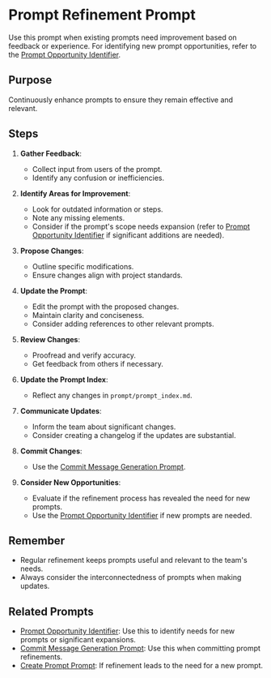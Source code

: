 # Prompt Refinement Prompt

Use this prompt when existing prompts need improvement based on feedback or experience. For identifying new prompt opportunities, refer to the [Prompt Opportunity Identifier](#11-prompt-opportunity-identifier).

## Purpose
Continuously enhance prompts to ensure they remain effective and relevant.

## Steps

1. **Gather Feedback**:
   - Collect input from users of the prompt.
   - Identify any confusion or inefficiencies.

2. **Identify Areas for Improvement**:
   - Look for outdated information or steps.
   - Note any missing elements.
   - Consider if the prompt's scope needs expansion (refer to [Prompt Opportunity Identifier](#11-prompt-opportunity-identifier) if significant additions are needed).

3. **Propose Changes**:
   - Outline specific modifications.
   - Ensure changes align with project standards.

4. **Update the Prompt**:
   - Edit the prompt with the proposed changes.
   - Maintain clarity and conciseness.
   - Consider adding references to other relevant prompts.

5. **Review Changes**:
   - Proofread and verify accuracy.
   - Get feedback from others if necessary.

6. **Update the Prompt Index**:
   - Reflect any changes in `prompt/prompt_index.md`.

7. **Communicate Updates**:
   - Inform the team about significant changes.
   - Consider creating a changelog if the updates are substantial.

8. **Commit Changes**:
   - Use the [Commit Message Generation Prompt](#3-commit-message-generation-prompt).

9. **Consider New Opportunities**:
   - Evaluate if the refinement process has revealed the need for new prompts.
   - Use the [Prompt Opportunity Identifier](#11-prompt-opportunity-identifier) if new prompts are needed.

## Remember
- Regular refinement keeps prompts useful and relevant to the team's needs.
- Always consider the interconnectedness of prompts when making updates.

## Related Prompts
- [Prompt Opportunity Identifier](#11-prompt-opportunity-identifier): Use this to identify needs for new prompts or significant expansions.
- [Commit Message Generation Prompt](#3-commit-message-generation-prompt): Use this when committing prompt refinements.
- [Create Prompt Prompt](#4-create-prompt-prompt): If refinement leads to the need for a new prompt.